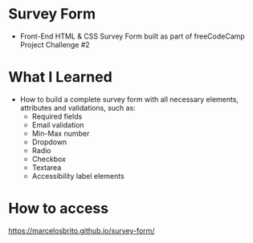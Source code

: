 # Survey Form

- Front-End HTML & CSS Survey Form built as part of freeCodeCamp Project Challenge #2

# What I Learned

- How to build a complete survey form with all necessary elements, attributes and validations, such as:
  - Required fields
  - Email validation
  - Min-Max number
  - Dropdown
  - Radio
  - Checkbox
  - Textarea
  - Accessibility label elements

# How to access

https://marcelosbrito.github.io/survey-form/
